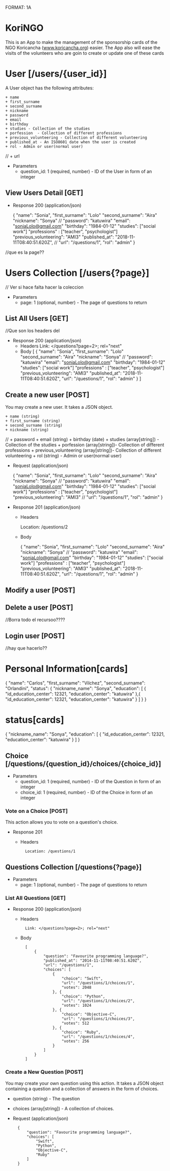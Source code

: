 FORMAT: 1A

# KoriNGO

This is an App to make the management of the sponsorship cards of the NGO Koricancha (www.koricancha.org) easier. The App also will ease the visits of the volunteers who are goin to create or update one of these cards


# User [/users/{user_id}]

A User object has the following attributes:

    + name
    + first_surname
    + second_surname
    + nickname
    + password
    + email
    + birthday
    + studies - Collection of the studies
    + porfession  - Collection of different professions
    + previous_volunteering - Collection of different volunteering
    + published_at - An ISO8601 date when the user is created
    + rol - Admin or user(normal user)
//    + url

+ Parameters
    + question_id: 1 (required, number) - ID of the User in form of an integer

## View Users Detail [GET]

+ Response 200 (application/json)

  {
    "name": "Sonia",
    "first_surname": "Lolo"
    "second_surname": "Aira"
    "nickname": "Sonya"
//    "password": "katuwira"
    "email": "soniaLolo@gmail.com"
    "birthday": "1984-01-12"
    "studies": ["social work"]
    "professions" : ["teacher", "psychologist"]
    "previous_volunteering": "AMI3"
    "published_at": "2018-11-11T08:40:51.620Z",
 //   "url": "/questions/1",
    "rol": "admin"
  }

//que es la page??
# Users Collection [/users{?page}]

// Ver si hace falta hacer la coleccion 
+ Parameters
    + page: 1 (optional, number) - The page of questions to return


## List All Users [GET]
//Que son los headers del 
+ Response 200 (application/json)
  + Headers
    Link: </questions?page=2>; rel="next"
  + Body
    [
      {
        "name": "Sonia",
        "first_surname": "Lolo"
        "second_surname": "Aira"
        "nickname": "Sonya"
    //    "password": "katuwira"
        "email": "soniaLolo@gmail.com"
        "birthday": "1984-01-12"
        "studies": ["social work"]
        "professions" : ["teacher", "psychologist"]
        "previous_volunteering": "AMI3"
        "published_at": "2018-11-11T08:40:51.620Z",
        "url": "/questions/1",
        "rol": "admin"
      }
    ]


## Create a new user [POST]
You may create a new user. It takes a JSON object.

    + name (string)
    + first_surname (string)
    + second_surname (string)
    + nickname (string)
//    + password 
    + email (string)
    + birthday (date)
    + studies (array[string]) - Collection of the studies 
    + porfession (array[string])- Collection of different professions
    + previous_volunteering (array[string])- Collection of different volunteering
    + rol (string) - Admin or user(normal user)

+ Request (application/json)

  {
    "name": "Sonia",
    "first_surname": "Lolo"
    "second_surname": "Aira"
    "nickname": "Sonya"
//    "password": "katuwira"
    "email": "soniaLolo@gmail.com"
    "birthday": "1984-01-12"
    "studies": ["social work"]
    "professions" : ["teacher", "psychologist"]
    "previous_volunteering": "AMI3"
//    "url": "/questions/1",
    "rol": "admin"
  }


+ Response 201 (application/json)

  + Headers

    Location: /questions/2

  + Body

    {
      "name": "Sonia",
      "first_surname": "Lolo"
      "second_surname": "Aira"
      "nickname": "Sonya"
  //    "password": "katuwira"
      "email": "soniaLolo@gmail.com"
      "birthday": "1984-01-12"
      "studies": ["social work"]
      "professions" : ["teacher", "psychologist"]
      "previous_volunteering": "AMI3"
      "published_at": "2018-11-11T08:40:51.620Z",
      "url": "/questions/1",
      "rol": "admin"
    }


## Modify a user [POST]
## Delete a user [POST]
//Borra todo el recursoo????
## Login user [POST]
//hay que hacerlo??


# Personal Information[cards]

{
  "name": "Carlos",
  "first_surname": "Vilchez",
  "second_surname": "Orlandini",
  "status": {
              "nickname_name": "Sonya",
              "education": [
                {
                  "id_education_center": 12321,
                  "education_center": "katuwira"
                },{
                  "id_education_center": 12321,
                  "education_center": "katuwira"
                }
              ]
            }
}
# status[cards]

{
  "nickname_name": "Sonya",
  "education": [
    {
      "id_education_center": 12321,
      "education_center": "katuwira"
    }
  ]
}





## Choice [/questions/{question_id}/choices/{choice_id}]

+ Parameters
    + question_id: 1 (required, number) - ID of the Question in form of an integer
    + choice_id: 1 (required, number) - ID of the Choice in form of an integer

### Vote on a Choice [POST]

This action allows you to vote on a question's choice.

+ Response 201

    + Headers

            Location: /questions/1

## Questions Collection [/questions{?page}]

+ Parameters
    + page: 1 (optional, number) - The page of questions to return

### List All Questions [GET]

+ Response 200 (application/json)

    + Headers

            Link: </questions?page=2>; rel="next"

    + Body

            [
                {
                    "question": "Favourite programming language?",
                    "published_at": "2014-11-11T08:40:51.620Z",
                    "url": "/questions/1",
                    "choices": [
                        {
                            "choice": "Swift",
                            "url": "/questions/1/choices/1",
                            "votes": 2048
                        }, {
                            "choice": "Python",
                            "url": "/questions/1/choices/2",
                            "votes": 1024
                        }, {
                            "choice": "Objective-C",
                            "url": "/questions/1/choices/3",
                            "votes": 512
                        }, {
                            "choice": "Ruby",
                            "url": "/questions/1/choices/4",
                            "votes": 256
                        }
                    ]
                }
            ]

### Create a New Question [POST]

You may create your own question using this action. It takes a JSON object containing a question and a collection of answers in the form of choices.

+ question (string) - The question
+ choices (array[string]) - A collection of choices.

+ Request (application/json)

        {
            "question": "Favourite programming language?",
            "choices": [
                "Swift",
                "Python",
                "Objective-C",
                "Ruby"
            ]
        }

